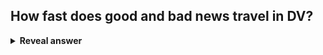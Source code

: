 ## How fast does good and bad news travel in DV?
<details>
<summary><b>Reveal answer</b></summary>
Good news travels fast<br><br>Bad news travels slowly
</details>
